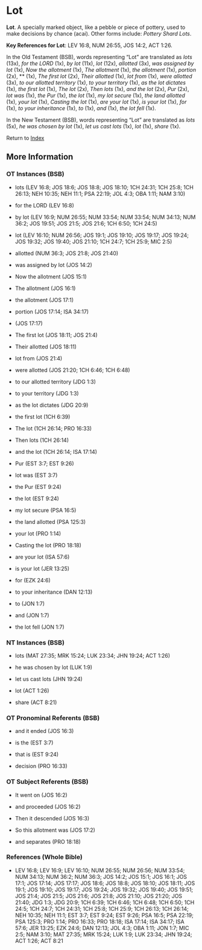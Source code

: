 # Lot
**Lot**. 
A specially marked object, like a pebble or piece of pottery, used to make decisions by chance (acai). 
Other forms include: 
*Pottery Shard Lots*. 


**Key References for Lot**: 
LEV 16:8, NUM 26:55, JOS 14:2, ACT 1:26. 


In the Old Testament (BSB), words representing “Lot” are translated as 
*lots* (13x), *for the LORD* (1x), *by lot* (11x), *lot* (12x), *allotted* (3x), *was assigned by lot* (1x), *Now the allotment* (1x), *The allotment* (1x), *the allotment* (1x), *portion* (2x), ** (1x), *The first lot* (2x), *Their allotted* (1x), *lot from* (1x), *were allotted* (3x), *to our allotted territory* (1x), *to your territory* (1x), *as the lot dictates* (1x), *the first lot* (1x), *The lot* (2x), *Then lots* (1x), *and the lot* (2x), *Pur* (2x), *lot was* (1x), *the Pur* (1x), *the lot* (1x), *my lot secure* (1x), *the land allotted* (1x), *your lot* (1x), *Casting the lot* (1x), *are your lot* (1x), *is your lot* (1x), *for* (1x), *to your inheritance* (1x), *to* (1x), *and* (1x), *the lot fell* (1x). 


In the New Testament (BSB), words representing “Lot” are translated as 
*lots* (5x), *he was chosen by lot* (1x), *let us cast lots* (1x), *lot* (1x), *share* (1x). 


Return to [Index](00-Index.md)

## More Information

### OT Instances (BSB)

* lots (LEV 16:8; JOS 18:6; JOS 18:8; JOS 18:10; 1CH 24:31; 1CH 25:8; 1CH 26:13; NEH 10:35; NEH 11:1; PSA 22:19; JOL 4:3; OBA 1:11; NAM 3:10)

* for the LORD (LEV 16:8)

* by lot (LEV 16:9; NUM 26:55; NUM 33:54; NUM 33:54; NUM 34:13; NUM 36:2; JOS 19:51; JOS 21:5; JOS 21:6; 1CH 6:50; 1CH 24:5)

* lot (LEV 16:10; NUM 26:56; JOS 19:1; JOS 19:10; JOS 19:17; JOS 19:24; JOS 19:32; JOS 19:40; JOS 21:10; 1CH 24:7; 1CH 25:9; MIC 2:5)

* allotted (NUM 36:3; JOS 21:8; JOS 21:40)

* was assigned by lot (JOS 14:2)

* Now the allotment (JOS 15:1)

* The allotment (JOS 16:1)

* the allotment (JOS 17:1)

* portion (JOS 17:14; ISA 34:17)

*  (JOS 17:17)

* The first lot (JOS 18:11; JOS 21:4)

* Their allotted (JOS 18:11)

* lot from (JOS 21:4)

* were allotted (JOS 21:20; 1CH 6:46; 1CH 6:48)

* to our allotted territory (JDG 1:3)

* to your territory (JDG 1:3)

* as the lot dictates (JDG 20:9)

* the first lot (1CH 6:39)

* The lot (1CH 26:14; PRO 16:33)

* Then lots (1CH 26:14)

* and the lot (1CH 26:14; ISA 17:14)

* Pur (EST 3:7; EST 9:26)

* lot was (EST 3:7)

* the Pur (EST 9:24)

* the lot (EST 9:24)

* my lot secure (PSA 16:5)

* the land allotted (PSA 125:3)

* your lot (PRO 1:14)

* Casting the lot (PRO 18:18)

* are your lot (ISA 57:6)

* is your lot (JER 13:25)

* for (EZK 24:6)

* to your inheritance (DAN 12:13)

* to (JON 1:7)

* and (JON 1:7)

* the lot fell (JON 1:7)



### NT Instances (BSB)

* lots (MAT 27:35; MRK 15:24; LUK 23:34; JHN 19:24; ACT 1:26)

* he was chosen by lot (LUK 1:9)

* let us cast lots (JHN 19:24)

* lot (ACT 1:26)

* share (ACT 8:21)



### OT Pronominal Referents (BSB)

* and it ended (JOS 16:3)

* is the (EST 3:7)

* that is (EST 9:24)

* decision (PRO 16:33)



### OT Subject Referents (BSB)

* It went on (JOS 16:2)

* and proceeded (JOS 16:2)

* Then it descended (JOS 16:3)

* So this allotment was (JOS 17:2)

* and separates (PRO 18:18)



### References (Whole Bible)

* LEV 16:8; LEV 16:9; LEV 16:10; NUM 26:55; NUM 26:56; NUM 33:54; NUM 34:13; NUM 36:2; NUM 36:3; JOS 14:2; JOS 15:1; JOS 16:1; JOS 17:1; JOS 17:14; JOS 17:17; JOS 18:6; JOS 18:8; JOS 18:10; JOS 18:11; JOS 19:1; JOS 19:10; JOS 19:17; JOS 19:24; JOS 19:32; JOS 19:40; JOS 19:51; JOS 21:4; JOS 21:5; JOS 21:6; JOS 21:8; JOS 21:10; JOS 21:20; JOS 21:40; JDG 1:3; JDG 20:9; 1CH 6:39; 1CH 6:46; 1CH 6:48; 1CH 6:50; 1CH 24:5; 1CH 24:7; 1CH 24:31; 1CH 25:8; 1CH 25:9; 1CH 26:13; 1CH 26:14; NEH 10:35; NEH 11:1; EST 3:7; EST 9:24; EST 9:26; PSA 16:5; PSA 22:19; PSA 125:3; PRO 1:14; PRO 16:33; PRO 18:18; ISA 17:14; ISA 34:17; ISA 57:6; JER 13:25; EZK 24:6; DAN 12:13; JOL 4:3; OBA 1:11; JON 1:7; MIC 2:5; NAM 3:10; MAT 27:35; MRK 15:24; LUK 1:9; LUK 23:34; JHN 19:24; ACT 1:26; ACT 8:21



